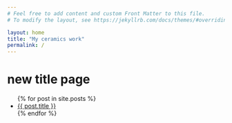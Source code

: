 ```yaml
---
# Feel free to add content and custom Front Matter to this file.
# To modify the layout, see https://jekyllrb.com/docs/themes/#overriding-theme-defaults

layout: home
title: "My ceramics work"
permalink: /
---
```


# new title page

<ul>
    {% for post in site.posts %}
        <li>
            <a href="{{site.baseurl}}{{ post.url }}">{{ post.title }}</a>
        </li>
    {% endfor %}
</ul>
